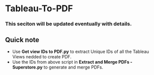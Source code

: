 # Tableau-To-PDF
### This seciton will be updated eventually with details.
## Quick note

  - Use **Get view IDs to PDF.py** to extract Unique IDs of all the Tableau Views nedded to create PDF.
  - Use the IDs from above script in **Extract and Merge PDFs - Superstore.py** to generate and merge PDFs.
